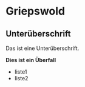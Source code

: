 # Griepswold

## Unterüberschrift
Das ist eine Unterüberschrift.

**Dies ist ein Überfall**
- liste1
- liste2
